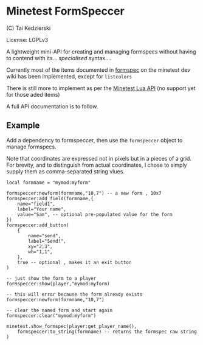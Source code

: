 # Minetest FormSpeccer

(C) Tai Kedzierski

License: LGPLv3

A lightweight mini-API for creating and managing formspecs without having to contend with its... _specialised_ syntax....

Currently most of the items documented in [formspec](http://dev.minetest.net/formspec) on the minetest dev wiki has been implemented, except for `listcolors`

There is still more to implement as per the [Minetest Lua API](https://github.com/minetest/minetest/blob/master/doc/lua_api.txt#L1653) (no support yet for those aded items)

A full API documentation is to follow.

## Example

Add a dependency to formspeccer, then use the `formspeccer` object to manage formspecs.

Note that coordinates are expressed not in pixels but in a pieces of a grid. For brevity, and to distinguish from actual coordinates, I chose to simply supply them as comma-separated string vlues.

	local formname = "mymod:myform"

	formspeccer:newform(formname,"10,7") -- a new form , 10x7
	formspeccer:add_field(formname,{
		name="field1",
		label="Your name",
		value="Sam", -- optional pre-populated value for the form
	})
	formspeccer:add_button(
		{
			name="send",
			label="Send!",
			xy="2,3",
			wh="1,1",
		},
		true -- optional , makes it an exit button
	)

	-- just show the form to a player
	formspeccer:show(player,"mymod:myform)

	-- this will error because the form already exists
	formspeccer:newform(formname,"10,7")

	-- clear the named form and start again
	formspeccer:clear("mymod:myform")

	minetest.show_formspec(player:get_player_name(),
		formspeccer:to_string(formname) -- returns the formspec raw string
	)
